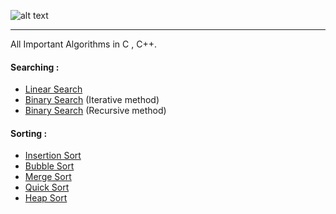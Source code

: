![alt text](https://www.algorithm.agency/wp-content/uploads/2019/01/Algorithm-Logo-blue-on-white.png ) 

---
All Important Algorithms in C , C++.
#### Searching :
- [Linear Search](https://github.com/pranav280300/Algorithms/blob/master/linearSearch.cpp)
- [Binary Search](https://www.markdownguide.org) (Iterative method)
- [Binary Search](https://www.markdownguide.org) (Recursive method)
#### Sorting :
- [Insertion Sort](https://github.com/pranav280300/Algorithms/blob/master/InsertionSort.c)
- [Bubble Sort](https://github.com/pranav280300/Algorithms/blob/master/bubbleSort.cpp)
- [Merge Sort](https://www.markdownguide.org)
- [Quick Sort](https://github.com/pranav280300/Algorithms/blob/master/QuickSort.cpp)
- [Heap Sort](https://github.com/pranav280300/Algorithms/blob/master/heapsort.cpp)
